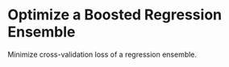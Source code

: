 # **Optimize a Boosted Regression Ensemble**

Minimize cross-validation loss of a regression ensemble.
